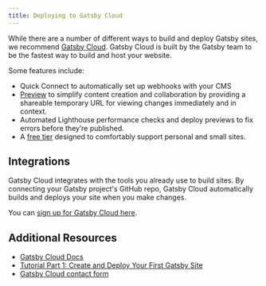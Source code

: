 ```yaml
---
title: Deploying to Gatsby Cloud
---
```


While there are a number of different ways to build and deploy Gatsby sites, we recommend [Gatsby Cloud](https://www.gatsbyjs.com/products/cloud/). Gatsby Cloud is built by the Gatsby team to be the fastest way to build and host your website.

Some features include:

- Quick Connect to automatically set up webhooks with your CMS
- [Preview](/products/cloud/previews/) to simplify content creation and collaboration by providing a shareable temporary URL for viewing changes immediately and in context.
- Automated Lighthouse performance checks and deploy previews to fix errors before they’re published.
- A [free tier](/pricing/) designed to comfortably support personal and small sites.

## Integrations

Gatsby Cloud integrates with the tools you already use to build sites. By connecting your Gatsby project's GitHub repo, Gatsby Cloud automatically builds and deploys your site when you make changes.

You can [sign up for Gatsby Cloud here](https://www.gatsbyjs.com/dashboard/signup/).

## Additional Resources

- [Gatsby Cloud Docs](https://support.gatsbyjs.com/hc/en-us/)
- [Tutorial Part 1: Create and Deploy Your First Gatsby Site](/docs/tutorial/part-1/)
- [Gatsby Cloud contact form](https://www.gatsbyjs.com/contact-us/)
